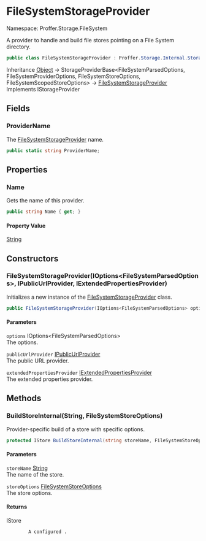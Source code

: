 # FileSystemStorageProvider

Namespace: Proffer.Storage.FileSystem

A provider to handle and build file stores pointing on a File System directory.

```csharp
public class FileSystemStorageProvider : Proffer.Storage.Internal.StorageProviderBase`4[[Proffer.Storage.FileSystem.Configuration.FileSystemParsedOptions, Proffer.Storage.FileSystem, Version=1.0.0.0, Culture=neutral, PublicKeyToken=null],[Proffer.Storage.FileSystem.Configuration.FileSystemProviderOptions, Proffer.Storage.FileSystem, Version=1.0.0.0, Culture=neutral, PublicKeyToken=null],[Proffer.Storage.FileSystem.Configuration.FileSystemStoreOptions, Proffer.Storage.FileSystem, Version=1.0.0.0, Culture=neutral, PublicKeyToken=null],[Proffer.Storage.FileSystem.Configuration.FileSystemScopedStoreOptions, Proffer.Storage.FileSystem, Version=1.0.0.0, Culture=neutral, PublicKeyToken=null]], Proffer.Storage.IStorageProvider
```

Inheritance [Object](https://docs.microsoft.com/en-us/dotnet/api/system.object) → StorageProviderBase&lt;FileSystemParsedOptions, FileSystemProviderOptions, FileSystemStoreOptions, FileSystemScopedStoreOptions&gt; → [FileSystemStorageProvider](./proffer.storage.filesystem.filesystemstorageprovider.md)<br>
Implements IStorageProvider

## Fields

### **ProviderName**

The [FileSystemStorageProvider](./proffer.storage.filesystem.filesystemstorageprovider.md) name.

```csharp
public static string ProviderName;
```

## Properties

### **Name**

Gets the name of this provider.

```csharp
public string Name { get; }
```

#### Property Value

[String](https://docs.microsoft.com/en-us/dotnet/api/system.string)<br>

## Constructors

### **FileSystemStorageProvider(IOptions&lt;FileSystemParsedOptions&gt;, IPublicUrlProvider, IExtendedPropertiesProvider)**

Initializes a new instance of the [FileSystemStorageProvider](./proffer.storage.filesystem.filesystemstorageprovider.md) class.

```csharp
public FileSystemStorageProvider(IOptions<FileSystemParsedOptions> options, IPublicUrlProvider publicUrlProvider, IExtendedPropertiesProvider extendedPropertiesProvider)
```

#### Parameters

`options` IOptions&lt;FileSystemParsedOptions&gt;<br>
The options.

`publicUrlProvider` [IPublicUrlProvider](./proffer.storage.filesystem.ipublicurlprovider.md)<br>
The public URL provider.

`extendedPropertiesProvider` [IExtendedPropertiesProvider](./proffer.storage.filesystem.iextendedpropertiesprovider.md)<br>
The extended properties provider.

## Methods

### **BuildStoreInternal(String, FileSystemStoreOptions)**

Provider-specific build of a store with specific options.

```csharp
protected IStore BuildStoreInternal(string storeName, FileSystemStoreOptions storeOptions)
```

#### Parameters

`storeName` [String](https://docs.microsoft.com/en-us/dotnet/api/system.string)<br>
The name of the store.

`storeOptions` [FileSystemStoreOptions](./proffer.storage.filesystem.configuration.filesystemstoreoptions.md)<br>
The store options.

#### Returns

IStore<br>

            A configured .

